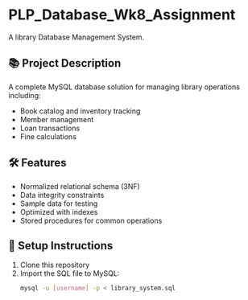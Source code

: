 # PLP_Database_Wk8_Assignment
A library Database Management System.

## 📚 Project Description
A complete MySQL database solution for managing library operations including:
- Book catalog and inventory tracking
- Member management
- Loan transactions
- Fine calculations

## 🛠️ Features
- Normalized relational schema (3NF)
- Data integrity constraints
- Sample data for testing
- Optimized with indexes
- Stored procedures for common operations

## 🚀 Setup Instructions
1. Clone this repository
2. Import the SQL file to MySQL:
   ```bash
   mysql -u [username] -p < library_system.sql
